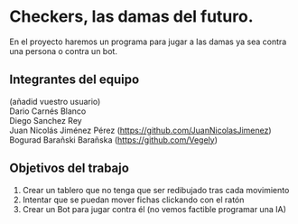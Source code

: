 # Checkers, las damas del futuro.

En el proyecto haremos un programa para jugar a las damas ya sea contra una persona o contra un bot.

## Integrantes del equipo
(añadid vuestro usuario) <br/>
Dario Carnés Blanco <br/>
Diego Sanchez Rey  <br/>
Juan Nicolás Jiménez Pérez (https://github.com/JuanNicolasJimenez)<br/>
Bogurad Barañski Barañska (https://github.com/Vegely)  <br/>

## Objetivos del trabajo

1) Crear un tablero que no tenga que ser redibujado tras cada movimiento <br/>
2) Intentar que se puedan mover fichas clickando con el ratón <br/>
3) Crear un Bot para jugar contra él (no vemos factible programar una IA) <br/>

